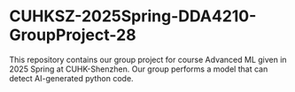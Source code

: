 # CUHKSZ-2025Spring-DDA4210-GroupProject-28
This repository contains our group project for course Advanced ML given in 2025 Spring at CUHK-Shenzhen. Our group performs a model that can detect AI-generated python code.
